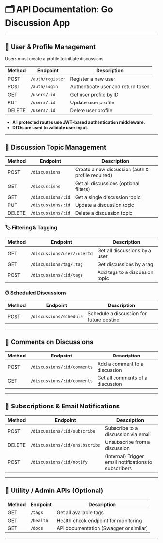 # 🗂️ API Documentation: Go Discussion App

---

## 🧑 User & Profile Management

Users must create a profile to initiate discussions.

| Method | Endpoint         | Description                      |
|--------|------------------|----------------------------------|
| POST   | `/auth/register` | Register a new user              |
| POST   | `/auth/login`    | Authenticate user and return token |
| GET    | `/users/:id`     | Get user profile by ID           |
| PUT    | `/users/:id`     | Update user profile              |
| DELETE | `/users/:id`     | Delete user profile              |

- **All protected routes use JWT-based authentication middleware.**
- **DTOs are used to validate user input.**

---

## 💬 Discussion Topic Management

| Method | Endpoint                | Description                                   |
|--------|-------------------------|-----------------------------------------------|
| POST   | `/discussions`          | Create a new discussion (auth & profile required) |
| GET    | `/discussions`          | Get all discussions (optional filters)        |
| GET    | `/discussions/:id`      | Get a single discussion topic                 |
| PUT    | `/discussions/:id`      | Update a discussion topic                     |
| DELETE | `/discussions/:id`      | Delete a discussion topic                     |

### 🏷️ Filtering & Tagging

| Method | Endpoint                        | Description                        |
|--------|---------------------------------|------------------------------------|
| GET    | `/discussions/user/:userId`     | Get all discussions by a user      |
| GET    | `/discussions/tag/:tag`         | Get discussions by a tag           |
| POST   | `/discussions/:id/tags`         | Add tags to a discussion topic     |

### ⏰ Scheduled Discussions

| Method | Endpoint                  | Description                              |
|--------|---------------------------|------------------------------------------|
| POST   | `/discussions/schedule`   | Schedule a discussion for future posting |

---

## 💬 Comments on Discussions

| Method | Endpoint                          | Description                        |
|--------|-----------------------------------|------------------------------------|
| POST   | `/discussions/:id/comments`       | Add a comment to a discussion      |
| GET    | `/discussions/:id/comments`       | Get all comments of a discussion   |

---

## 📩 Subscriptions & Email Notifications

| Method | Endpoint                              | Description                                         |
|--------|---------------------------------------|-----------------------------------------------------|
| POST   | `/discussions/:id/subscribe`          | Subscribe to a discussion via email                 |
| DELETE | `/discussions/:id/unsubscribe`        | Unsubscribe from a discussion                       |
| POST   | `/discussions/:id/notify`             | (Internal) Trigger email notifications to subscribers|

---

## 🧪 Utility / Admin APIs (Optional)

| Method | Endpoint      | Description                                 |
|--------|--------------|---------------------------------------------|
| GET    | `/tags`      | Get all available tags                      |
| GET    | `/health`    | Health check endpoint for monitoring        |
| GET    | `/docs`      | API documentation (Swagger or similar)      |

---
